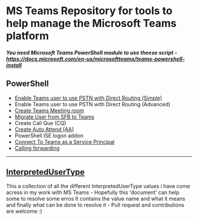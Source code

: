 # MS Teams Repository for tools to help manage the Microsoft Teams platform

##### You need Microsoft Teams PowerShell module to use theese script - https://docs.microsoft.com/en-us/microsoftteams/teams-powershell-install

## PowerShell
* [Enable Teams user to use PSTN with Direct Routing (Simple)](https://github.com/vFrohn/MSTeams/blob/main/EnableTeamsUser-Simple.ps1)
* Enable Teams user to use PSTN with Direct Routing (Advanced)
* [Create Teams Meeting room](https://github.com/vFrohn/MSTeams/blob/main/CreateTeamsMeetingRoom.ps1)
* [Migrate User from SFB to Teams](https://github.com/vFrohn/MSTeams/blob/main/MigrateUserFromSFBtoTeams.ps1)
* Create Call Que (CQ)
* [Create Auto Attend (AA)](https://github.com/vFrohn/MSTeams/blob/main/CreateAutoAttendant(AA).ps1)
* PowerShell ISE logon addon
* [Connect To Teams as a Service Principal](https://github.com/vFrohn/MSTeams/blob/main/ConnectToTeams-ServicePrincipal.ps1)
* [Calling forwarding](https://github.com/vFrohn/MSTeams/blob/main/Callforwarding.Ps1)

-----------------------------------------------------------------------------------------------------------------------------------------------------------------------------------

## [InterpretedUserType](https://github.com/vFrohn/MSTeams/blob/main/InterpretedUserType.md)

This a collection of all the different InterpretedUserType values i have come acress in my work with MS Teams - Hopefully this 'document' can help some to resolve some erros
It contains the value name and what it means and finally what can be done to resolve it - Pull request and contributions are welcome :)


